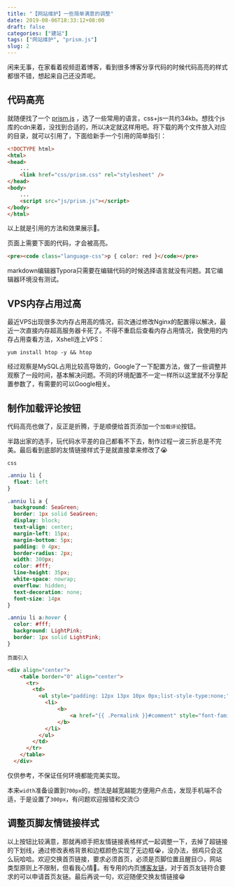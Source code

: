 ```yaml
---
title: "【网站维护】一些简单满意的调整"
date: 2019-08-06T18:33:12+08:00
draft: false
categories: ["建站"]
tags: ["网站维护", "prism.js"]
slug: 2
---
```


闲来无事，在家看着视频逛着博客，看到很多博客分享代码的时候代码高亮的样式都很不错，想起来自己还没弄呢。

## 代码高亮

就随便找了一个 [prism.js](https://prismjs.com/) ，选了一些常用的语言，css+js一共约34kb。想找个js库的cdn来着，没找到合适的，所以决定就这样用吧。将下载的两个文件放入对应的目录，就可以引用了，下面给新手一个引用的简单指引：

```html
<!DOCTYPE html>
<html>
<head>
    ...
    <link href="css/prism.css" rel="stylesheet" />
</head>
<body>
    ...
    <script src="js/prism.js"></script>
</body>
</html>
```

以上就是引用的方法和效果展示🙂。

页面上需要下面的代码，才会被高亮。

```html
<pre><code class="language-css">p { color: red }</code></pre>
```

markdown编辑器Typora只需要在编辑代码的时候选择语言就没有问题。其它编辑器环境没有测试。

## VPS内存占用过高

最近VPS出现很多次内存占用高的情况，前次通过修改Nginx的配置得以解决，最近一次直接内存超高服务器卡死了。不得不重启后查看内存占用情况，我使用的内存占用查看方法，Xshell连上VPS：

```shell
yum install htop -y && htop
```

经过观察是MySQL占用比较高导致的，Google了一下配置方法，做了一些调整并观察了一段时间，基本解决问题。不同的环境配置不一定一样所以这里就不分享配置参数了，有需要的可以Google相关。

## 制作加载评论按钮

代码高亮也做了，反正是折腾，于是顺便给首页添加一个`加载评论`按钮。

半路出家的选手，玩代码水平差的自己都看不下去，制作过程一波三折总是不完美。最后看到底部的友情链接样式于是就直接拿来修改了😭

`css`

```css
.anniu li {
  float: left
}

.anniu li a {
  background: SeaGreen;
  border: 1px solid SeaGreen;
  display: block;
  text-align: center;
  margin-left: 15px;
  margin-bottom: 5px;
  padding: 0 4px;
  border-radius: 2px;
  width: 300px;
  color: #fff;
  line-height: 35px;
  white-space: nowrap;
  overflow: hidden;
  text-decoration: none;
  font-size: 14px
}

.anniu li a:hover {
  color: #fff;
  background: LightPink;
  border: 1px solid LightPink;
}
```

`页面引入`

```html
<div align="center">
    <table border="0" align="center">
      <tr>
        <td>
          <ul style="padding: 12px 13px 10px 0px;list-style-type:none;" class="anniu">
            <li>
                <b>
                    <a href="{{ .Permalink }}#comment" style="font-family:Microsoft YaHei; serif;">加 载 评 论</a>
                </b>
            </li>
          </ul>
        </td>
      </tr>
    </table>
  </div>
```

仅供参考，不保证任何环境都能完美实现。

本来`width`准备设置到`700px`的，想法是越宽越能方便用户点击，发现手机端不合适，于是设置了`300px`，有问题欢迎报错和交流😏

## 调整页脚友情链接样式

以上按钮比较满意，那就再顺手把友情链接表格样式一起调整一下，去掉了超链接的下划线，通过修改表格背景和边框颜色实现了无边框😭，没办法，弱鸡只会这么玩哈哈。欢迎交换首页链接，要求必须首页，必须是页脚位置且醒目😏，网站类型原则上不限制，但看我心情🐶。有专用的内页[博客友链](https://ditou.org/links/)，对于首页友链符合要求的可以申请首页友链。最后再说一句，欢迎随便交换友情链接😁

